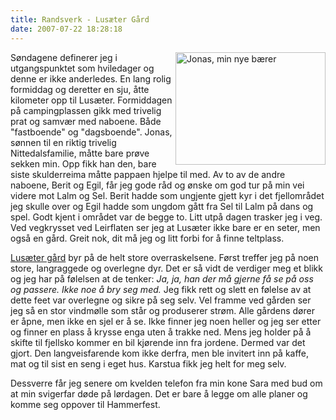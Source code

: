 ```yaml
---
title: Randsverk - Lusæter Gård
date: 2007-07-22 18:28:18
---
```


<a href="http://www.flickr.com/photos/gisle/929902365/"><img align="right" src="http://farm2.static.flickr.com/1264/929902365_e65e4c00c0_m.jpg" width="240" height="180" alt="Jonas, min nye bærer" /></a>Søndagene definerer jeg i utgangspunktet som hviledager og denne er ikke anderledes. En lang rolig formiddag og deretter en sju, åtte kilometer opp til Lusæter. Formiddagen på campingplassen gikk med trivelig prat og samvær med naboene. Både "fastboende" og "dagsboende". Jonas, sønnen til en riktig trivelig Nittedalsfamilie, måtte bare prøve sekken min. Opp fikk han den, bare siste skulderreima måtte pappaen hjelpe til med. Av to av de andre naboene, Berit og Egil, får jeg gode råd og ønske om god tur på min vei videre mot Lalm og Sel. Berit hadde som ungjente gjett kyr i det fjellområdet jeg skulle over og Egil hadde som ungdom gått fra Sel til Lalm på dans og spel. Godt kjent i området var de begge to. Litt utpå dagen trasker jeg i veg. Ved vegkrysset ved Leirflaten ser jeg at Lusæter ikke bare er en seter, men også en gård. Greit nok, dit må jeg og litt forbi for å finne teltplass.

<a href="http://home.online.no/~sjoaraft/">Lusæter gård</a> byr på de helt store overraskelsene. Først treffer jeg på noen store, langraggede og overlegne dyr. Det er så vidt de verdiger meg et blikk og jeg har på følelsen at de tenker: <em>Ja, ja, han der må gjerne få se på oss og passere. Ikke noe å bry seg med.</em> Jeg fikk rett og slett en følelse av at dette feet var overlegne og sikre på seg selv. Vel framme ved gården ser jeg så en stor vindmølle som står og produserer strøm. Alle gårdens dører er åpne, men ikke en sjel er å se. Ikke finner jeg noen heller og jeg ser etter og finner en plass å krysse enga uten å trakke ned. Mens jeg holder på å skifte til fjellsko kommer en bil kjørende inn fra jordene. Dermed var det gjort. Den langveisfarende kom ikke derfra, men ble invitert inn på kaffe, mat og til sist en seng i eget hus. Karstua fikk jeg helt for meg selv.

Dessverre får jeg senere om kvelden telefon fra min kone Sara med bud om at min svigerfar døde på lørdagen. Det er bare å legge om alle planer og komme seg oppover til Hammerfest.
